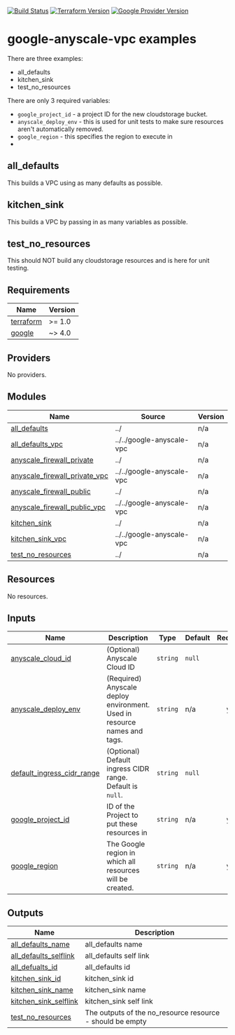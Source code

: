 [![Build Status][badge-build]][build-status]
[![Terraform Version][badge-terraform]](https://github.com/hashicorp/terraform/releases)
[![Google Provider Version][badge-tf-google]](https://github.com/terraform-providers/terraform-provider-google/releases)
# google-anyscale-vpc examples

There are three examples:
- all_defaults
- kitchen_sink
- test_no_resources

There are only 3 required variables:
- `google_project_id` - a project ID for the new cloudstorage bucket.
- `anyscale_deploy_env` - this is used for unit tests to make sure resources aren't automatically removed.
- `google_region` - this specifies the region to execute in
-
## all_defaults
This builds a VPC using as many defaults as possible.

## kitchen_sink
This builds a VPC by passing in as many variables as possible.

## test_no_resources
This should NOT build any cloudstorage resources and is here for unit testing.

<!-- BEGINNING OF PRE-COMMIT-TERRAFORM DOCS HOOK -->
## Requirements

| Name | Version |
|------|---------|
| <a name="requirement_terraform"></a> [terraform](#requirement\_terraform) | >= 1.0 |
| <a name="requirement_google"></a> [google](#requirement\_google) | ~> 4.0 |

## Providers

No providers.

## Modules

| Name | Source | Version |
|------|--------|---------|
| <a name="module_all_defaults"></a> [all\_defaults](#module\_all\_defaults) | ../ | n/a |
| <a name="module_all_defaults_vpc"></a> [all\_defaults\_vpc](#module\_all\_defaults\_vpc) | ../../google-anyscale-vpc | n/a |
| <a name="module_anyscale_firewall_private"></a> [anyscale\_firewall\_private](#module\_anyscale\_firewall\_private) | ../ | n/a |
| <a name="module_anyscale_firewall_private_vpc"></a> [anyscale\_firewall\_private\_vpc](#module\_anyscale\_firewall\_private\_vpc) | ../../google-anyscale-vpc | n/a |
| <a name="module_anyscale_firewall_public"></a> [anyscale\_firewall\_public](#module\_anyscale\_firewall\_public) | ../ | n/a |
| <a name="module_anyscale_firewall_public_vpc"></a> [anyscale\_firewall\_public\_vpc](#module\_anyscale\_firewall\_public\_vpc) | ../../google-anyscale-vpc | n/a |
| <a name="module_kitchen_sink"></a> [kitchen\_sink](#module\_kitchen\_sink) | ../ | n/a |
| <a name="module_kitchen_sink_vpc"></a> [kitchen\_sink\_vpc](#module\_kitchen\_sink\_vpc) | ../../google-anyscale-vpc | n/a |
| <a name="module_test_no_resources"></a> [test\_no\_resources](#module\_test\_no\_resources) | ../ | n/a |

## Resources

No resources.

## Inputs

| Name | Description | Type | Default | Required |
|------|-------------|------|---------|:--------:|
| <a name="input_anyscale_cloud_id"></a> [anyscale\_cloud\_id](#input\_anyscale\_cloud\_id) | (Optional) Anyscale Cloud ID | `string` | `null` | no |
| <a name="input_anyscale_deploy_env"></a> [anyscale\_deploy\_env](#input\_anyscale\_deploy\_env) | (Required) Anyscale deploy environment. Used in resource names and tags. | `string` | n/a | yes |
| <a name="input_default_ingress_cidr_range"></a> [default\_ingress\_cidr\_range](#input\_default\_ingress\_cidr\_range) | (Optional) Default ingress CIDR range. Default is `null`. | `string` | `null` | no |
| <a name="input_google_project_id"></a> [google\_project\_id](#input\_google\_project\_id) | ID of the Project to put these resources in | `string` | n/a | yes |
| <a name="input_google_region"></a> [google\_region](#input\_google\_region) | The Google region in which all resources will be created. | `string` | n/a | yes |

## Outputs

| Name | Description |
|------|-------------|
| <a name="output_all_defaults_name"></a> [all\_defaults\_name](#output\_all\_defaults\_name) | all\_defaults name |
| <a name="output_all_defaults_selflink"></a> [all\_defaults\_selflink](#output\_all\_defaults\_selflink) | all\_defaults self link |
| <a name="output_all_defualts_id"></a> [all\_defualts\_id](#output\_all\_defualts\_id) | all\_defaults id |
| <a name="output_kitchen_sink_id"></a> [kitchen\_sink\_id](#output\_kitchen\_sink\_id) | kitchen\_sink id |
| <a name="output_kitchen_sink_name"></a> [kitchen\_sink\_name](#output\_kitchen\_sink\_name) | kitchen\_sink name |
| <a name="output_kitchen_sink_selflink"></a> [kitchen\_sink\_selflink](#output\_kitchen\_sink\_selflink) | kitchen\_sink self link |
| <a name="output_test_no_resources"></a> [test\_no\_resources](#output\_test\_no\_resources) | The outputs of the no\_resource resource - should be empty |
<!-- END OF PRE-COMMIT-TERRAFORM DOCS HOOK -->

<!-- References -->
[Terraform]: https://www.terraform.io
[Issues]: https://github.com/anyscale/sa-terraform-google-cloudfoundation-modules/issues
[badge-build]: https://github.com/anyscale/sa-terraform-google-cloudfoundation-modules/workflows/CI/CD%20Pipeline/badge.svg
[badge-terraform]: https://img.shields.io/badge/terraform-1.x%20-623CE4.svg?logo=terraform
[badge-tf-google]: https://img.shields.io/badge/GCP-4.+-F8991D.svg?logo=terraform
[build-status]: https://github.com/anyscale/sa-terraform-google-cloudfoundation-modules/actions
